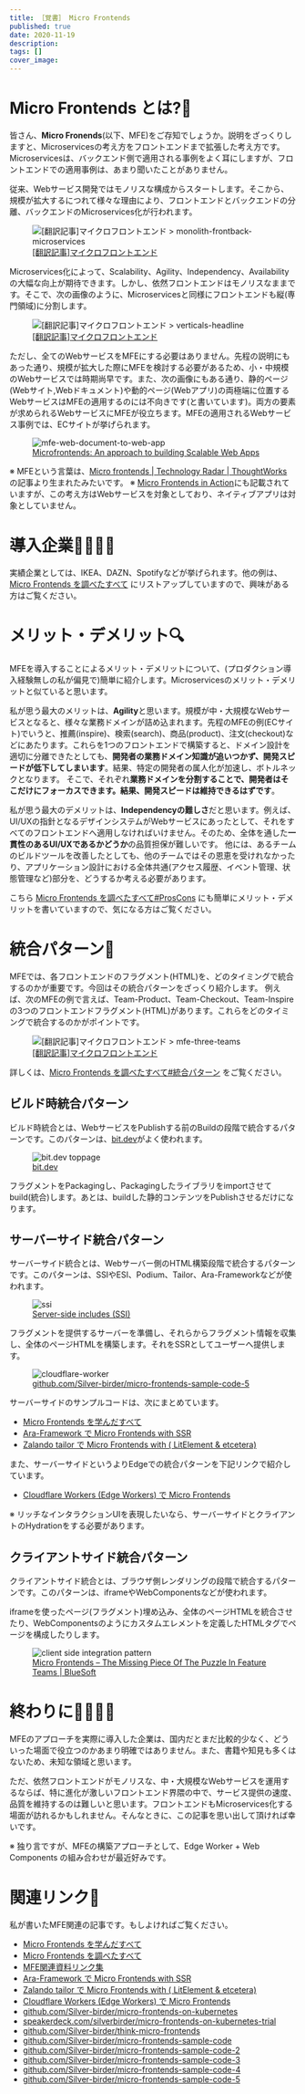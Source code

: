 ```yaml
---
title: ［覚書］ Micro Frontends
published: true
date: 2020-11-19
description: 
tags: []
cover_image: 
---
```


<!--  TODO: TOC -->

# Micro Frontends とは?🤔
皆さん、**Micro Fronends**(以下、MFE)をご存知でしょうか。説明をざっくりしますと、Microservicesの考え方をフロントエンドまで拡張した考え方です。Microservicesは、バックエンド側で適用される事例をよく耳にしますが、フロントエンドでの適用事例は、あまり聞いたことがありません。

従来、Webサービス開発ではモノリスな構成からスタートします。そこから、規模が拡大するにつれて様々な理由により、フロントエンドとバックエンドの分離、バックエンドのMicroservices化が行われます。

<figure title="[翻訳記事]マイクロフロントエンド > monolith-frontback-microservices">
<img alt="[翻訳記事]マイクロフロントエンド > monolith-frontback-microservices" src="https://micro-frontends-japanese.org/resources/monolith-frontback-microservices.png">
<figcaption><a href="https://micro-frontends-japanese.org/">[翻訳記事]マイクロフロントエンド</a></figcaption>
</figure>

Microservices化によって、Scalability、Agility、Independency、Availabilityの大幅な向上が期待できます。しかし、依然フロントエンドはモノリスなままです。そこで、次の画像のように、Microservicesと同様にフロントエンドも縦(専門領域)に分割します。

<figure title="[翻訳記事]マイクロフロントエンド > verticals-headline">
<img alt="[翻訳記事]マイクロフロントエンド > verticals-headline" src="https://micro-frontends-japanese.org/resources/verticals-headline.png">
<figcaption><a href="https://micro-frontends-japanese.org/">[翻訳記事]マイクロフロントエンド</a></figcaption>
</figure>

ただし、全てのWebサービスをMFEにする必要はありません。先程の説明にもあった通り、規模が拡大した際にMFEを検討する必要があるため、小・中規模のWebサービスでは時期尚早です。また、次の画像にもある通り、静的ページ(Webサイト,Webドキュメント)や動的ページ(Webアプリ)の両極端に位置するWebサービスはMFEの適用するのには不向きです(と書いています)。両方の要素が求められるWebサービスにMFEが役立ちます。MFEの適用されるWebサービス事例では、ECサイトが挙げられます。

<figure title="mfe-web-document-to-web-app">
<img alt="mfe-web-document-to-web-app" src="https://res.cloudinary.com/silverbirder/image/upload/v1613832627/silver-birder.github.io/blog/mfe-web-document-to-web-app.png">
<figcaption><a href="https://www.linkedin.com/pulse/microfrontends-approach-building-scalable-web-apps-vinci-rufus">Microfrontends: An approach to building Scalable Web Apps</a></figcaption>
</figure>

※ MFEという言葉は、[Micro frontends | Technology Radar | ThoughtWorks](https://www.thoughtworks.com/radar/techniques/micro-frontends) の記事より生まれたみたいです。
※ [Micro Frontends in Action](https://www.manning.com/books/micro-frontends-in-action)にも記載されていますが、この考え方はWebサービスを対象としており、ネイティブアプリは対象としていません。

# 導入企業👨‍💼👩‍💼
実績企業としては、IKEA、DAZN、Spotifyなどが挙げられます。他の例は、[Micro Frontends を調べたすべて](./think_micro_frontends.md) にリストアップしていますので、興味がある方はご覧ください。

# メリット・デメリット🔍
MFEを導入することによるメリット・デメリットについて、(プロダクション導入経験無しの私が偏見で)簡単に紹介します。Microservicesのメリット・デメリットと似ていると思います。

私が思う最大のメリットは、**Agility**と思います。規模が中・大規模なWebサービスとなると、様々な業務ドメインが詰め込まれます。先程のMFEの例(ECサイト)でいうと、推薦(inspire)、検索(search)、商品(product)、注文(checkout)などにあたります。これらを1つのフロントエンドで構築すると、ドメイン設計を適切に分離できたとしても、**開発者の業務ドメイン知識が追いつかず、開発スピードが低下してしまいます**。結果、特定の開発者の属人化が加速し、ボトルネックとなります。
そこで、それぞれ**業務ドメインを分割することで、開発者はそこだけにフォーカスできます。結果、開発スピードは維持できるはずです**。

私が思う最大のデメリットは、**Independencyの難しさ**だと思います。例えば、UI/UXの指針となるデザインシステムがWebサービスにあったとして、それをすべてのフロントエンドへ適用しなければいけません。そのため、全体を通した**一貫性のあるUI/UXであるかどうか**の品質担保が難しいです。
他には、あるチームのビルドツールを改善したとしても、他のチームではその恩恵を受けれなかったり、アプリケーション設計における全体共通(アクセス履歴、イベント管理、状態管理など)部分を、どうするか考える必要があります。

こちら [Micro Frontends を調べたすべて#ProsCons](./think_micro_frontends.md#proscons) にも簡単にメリット・デメリットを書いていますので、気になる方はご覧ください。

# 統合パターン🔮
MFEでは、各フロントエンドのフラグメント(HTML)を、どのタイミングで統合するのかが重要です。今回はその統合パターンをざっくり紹介します。
例えば、次のMFEの例で言えば、Team-Product、Team-Checkout、Team-Inspireの3つのフロントエンドフラグメント(HTML)があります。これらをどのタイミングで統合するのかがポイントです。

<figure title="[翻訳記事]マイクロフロントエンド > mfe-three-teams">
<img alt="[翻訳記事]マイクロフロントエンド > mfe-three-teams" src="https://micro-frontends-japanese.org/resources/three-teams.png">
<figcaption><a href="https://micro-frontends-japanese.org/">[翻訳記事]マイクロフロントエンド</a></figcaption>
</figure>

詳しくは、[Micro Frontends を調べたすべて#統合パターン](./think_micro_frontends.md) をご覧ください。

## ビルド時統合パターン
ビルド時統合とは、WebサービスをPublishする前のBuildの段階で統合するパターンです。このパターンは、[bit.dev](https://bit.dev)がよく使われます。

<figure title="bit.dev toppage">
<img alt="bit.dev toppage" src="https://storage.googleapis.com/zenn-user-upload/e74w0sjnj1r0zpzvd5xfvsk7k1bd">
<figcaption><a href="https://bit.dev/">bit.dev</a></figcaption>
</figure>

フラグメントをPackagingし、Packagingしたライブラリをimportさせてbuild(統合)します。あとは、buildした静的コンテンツをPublishさせるだけになります。

## サーバーサイド統合パターン
サーバーサイド統合とは、Webサーバー側のHTML構築段階で統合するパターンです。このパターンは、SSIやESI、Podium、Tailor、Ara-Frameworkなどが使われます。

<figure title="ssi">
<img alt="ssi" src="https://www.st-andrews.ac.uk/itsnew/web/images/ssi1.jpg">
<figcaption><a href="https://www.st-andrews.ac.uk/itsnew/web/ssi/index.shtml">Server-side includes (SSI)</a></figcaption>
</figure>

フラグメントを提供するサーバーを準備し、それらからフラグメント情報を収集し、全体のページHTMLを構築します。それをSSRとしてユーザーへ提供します。

<figure title="cloudflare-worker">
<img alt="cloudflare-worker" src="https://raw.githubusercontent.com/Silver-birder/micro-frontends-sample-code-5/f3c20954e6196cb578cd16caaf5999e07306fb51/overview.svg">
<figcaption><a href="https://github.com/Silver-birder/micro-frontends-sample-code-5">github.com/Silver-birder/micro-frontends-sample-code-5</a></figcaption>
</figure>

サーバーサイドのサンプルコードは、次にまとめています。

* [Micro Frontends を学んだすべて](./microfrontends.md)
* [Ara-Framework で Micro Frontends with SSR](./ara-framework.md)
* [Zalando tailor で Micro Frontends with ( LitElement & etcetera)](./tailor.md)

また、サーバーサイドというよりEdgeでの統合パターンを下記リンクで紹介しています。

* [Cloudflare Workers (Edge Workers) で Micro Frontends](./cloudflare_workers_mfe.md)

※ リッチなインタラクションUIを表現したいなら、サーバーサイドとクライアントのHydrationをする必要があります。

## クライアントサイド統合パターン
クライアントサイド統合とは、ブラウザ側レンダリングの段階で統合するパターンです。このパターンは、iframeやWebComponentsなどが使われます。

iframeを使ったページ(フラグメント)埋め込み、全体のページHTMLを統合させたり、WebComponentsのようにカスタムエレメントを定義したHTMLタグでページを構成したりします。

<figure title="client side integration pattern">
<img alt="client side integration pattern" src="https://bluesoft.com/wp-content/uploads/2020/04/Micro-Frontends-11.jpg">
<figcaption><a href="https://bluesoft.com/micro-frontends-the-missing-piece-of-the-puzzle-in-feature-teams/">Micro Frontends – The Missing Piece Of The Puzzle In Feature Teams | BlueSoft</a></figcaption>
</figure>

# 終わりに👨‍💻👩‍💻
MFEのアプローチを実際に導入した企業は、国内だとまだ比較的少なく、どういった場面で役立つのかあまり明確ではありません。また、書籍や知見も多くはないため、未知な領域と思います。

ただ、依然フロントエンドがモノリスな、中・大規模なWebサービスを運用するならば、特に進化が激しいフロントエンド界隈の中で、サービス提供の速度、品質を維持するのは難しいと思います。フロントエンドもMicroservices化する場面が訪れるかもしれません。そんなときに、この記事を思い出して頂ければ幸いです。

※ 独り言ですが、MFEの構築アプローチとして、Edge Worker + Web Components の組み合わせが最近好みです。 

# 関連リンク🔗
私が書いたMFE関連の記事です。もしよければご覧ください。

* [Micro Frontends を学んだすべて](./microfrontends.md)
* [Micro Frontends を調べたすべて](./think_micro_frontends.md)
* [MFE関連資料リンク集](https://github.com/Silver-birder/think-micro-frontends/blob/master/research/docs/read.md)
* [Ara-Framework で Micro Frontends with SSR](./ara-framework.md)
* [Zalando tailor で Micro Frontends with ( LitElement & etcetera)](./tailor.md)
* [Cloudflare Workers (Edge Workers) で Micro Frontends](./cloudflare_workers_mfe.md)
* [github.com/Silver-birder/micro-frontends-on-kubernetes](https://github.com/Silver-birder/micro-frontends-on-kubernetes)
* [speakerdeck.com/silverbirder/micro-frontends-on-kubernetes-trial](https://speakerdeck.com/silverbirder/micro-frontends-on-kubernetes-trial)
* [github.com/Silver-birder/think-micro-frontends](https://github.com/Silver-birder/think-micro-frontends)
* [github.com/Silver-birder/micro-frontends-sample-code](https://github.com/Silver-birder/micro-frontends-sample-code)
* [github.com/Silver-birder/micro-frontends-sample-code-2](https://github.com/Silver-birder/micro-frontends-sample-code-2)
* [github.com/Silver-birder/micro-frontends-sample-code-3](https://github.com/Silver-birder/micro-frontends-sample-code-3)
* [github.com/Silver-birder/micro-frontends-sample-code-4](https://github.com/Silver-birder/micro-frontends-sample-code-4)
* [github.com/Silver-birder/micro-frontends-sample-code-5](https://github.com/Silver-birder/micro-frontends-sample-code-5)
